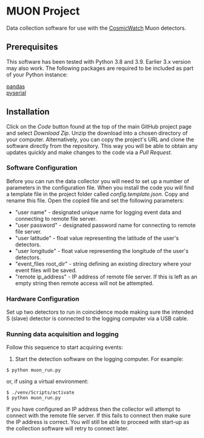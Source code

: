 # MUON Project

Data collection software for use with the [CosmicWatch](https://github.com/spenceraxani/CosmicWatch-Desktop-Muon-Detector-v2?tab=readme-ov-file) 
Muon detectors.

## Prerequisites

This software has been tested with Python 3.8 and 3.9. Earlier 3.x version may also work. The following packages are 
required to be included as part of your Python instance:

[pandas](https://pypi.org/project/pandas/)<br/>
[pyserial](https://pypi.org/project/pyserial/0)


## Installation

Click on the *Code* button found at the top of the main GitHub project page and select *Download Zip*. Unzip
the download into a chosen directory of your computer. Alternatively, you can copy the project's URL and clone the 
software directly from the repository. This way you will be able to obtain any updates quickly and make changes to the 
code via a *Pull Request*. 


### Software Configuration
Before you can run the data collector you will need to set up a number of parameters in the configuration file.
When you install the code you will find a template file in the project folder called *config.template.json*. Copy and 
rename this file. Open the copied file and set the following parameters:

* "user name" - designated unique name for logging event data and connecting to remote file server.
* "user password" - designated password name for connecting to remote file server.
* "user latitude" - float value representing the latitude of the user's detectors.
* "user longitude" - float value representing the longitude of the user's detectors.
* "event_files root_dir" - string defining an existing directory where your event files will be saved.
* "remote ip_address" - IP address of remote file server. If this is left as an empty string then remote access will not be attempted.

### Hardware Configuration
Set up two detectors to run in coincidence mode making sure the intended S (slave) detector is connected to the logging
computer via a USB cable.

### Running data acquisition and logging

Follow this sequence to start acquiring events:

1) Start the detection software on the logging computer. For example:
```
$ python muon_run.py
```
or, if using a virtual environment:
```
$ ./venv/Scripts/activate
$ python muon_run.py
```

If you have configured an IP address then the collector will attempt to connect with the remote file server. If this
fails to connect then make sure the IP address is correct. You will still be able to proceed with start-up as the 
collection software will retry to connect later.       

